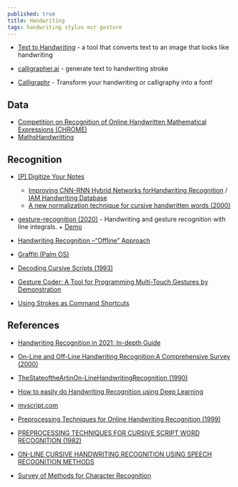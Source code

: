 ```yaml
---
published: true
title: Handwriting
tags: handwriting stylus ocr gesture
---
```


- [Text to Handwriting](https://saurabhdaware.github.io/text-to-handwriting/) - a tool that converts text to an image that looks like handwriting
- [calligrapher.ai](https://www.calligrapher.ai/) - generate text to handwriting stroke

- [Calligraphr](https://www.calligraphr.com/en/) - Transform your handwriting or calligraphy into a font!

## Data
- [Competition on Recognition of Online Handwritten Mathematical Expressions (CHROME)](https://www.isical.ac.in/~crohme/CROHME_data.html)
- [MathsHandwritting](https://github.com/WenHanGao/MathsHandwritting)

## Recognition
- [[P] Digitize Your Notes](https://www.reddit.com/r/MachineLearning/comments/kykhc1/p_digitize_your_notes/gjpvkiu/)
	- [Improving CNN-RNN Hybrid Networks forHandwriting Recognition](http://cdn.iiit.ac.in/cdn/cvit.iiit.ac.in/images/ConferencePapers/2018/improving-cnn-rnn.pdf) / [IAM Handwriting Database](https://fki.tic.heia-fr.ch/databases/iam-handwriting-database)
    - [A new normalization technique for cursive handwritten words (2000)](https://citeseerx.ist.psu.edu/viewdoc/download?doi=10.1.1.31.8075&rep=rep1&type=pdf)
    
- [gesture-recognition (2020)](https://github.com/justinmeiners/gesture-recognition) - Handwriting and gesture recognition with line integrals. + [Demo](https://justinmeiners.github.io/gesture-recognition/)
- [Handwriting Recognition –“Offline” Approach](https://cs.stanford.edu/people/adityaj/HandwritingRecognition.pdf)
- [Graffiti (Palm OS)](https://en.wikipedia.org/wiki/Graffiti_%28Palm_OS%29)

- [Decoding Cursive Scripts (1993)](https://papers.nips.cc/paper/1993/file/795c7a7a5ec6b460ec00c5841019b9e9-Paper.pdf)

- [Gesture Coder: A Tool for Programming Multi-Touch Gestures by Demonstration](https://www.google.com/search?hl=en&q=https%3A%2F%2Fstatic.googleusercontent.com%2Fmedia%2Fresearch.google.com%2Fen%2Fpubs%2Farchive%2F38088.pdf)
- [Using Strokes as Command Shortcuts](https://www.lri.fr/~appert/website/papers/StrokeShortcuts.pdf)

## References
- [Handwriting Recognition in 2021: In-depth Guide](https://research.aimultiple.com/handwriting-recognition/)
- [On-Line and Off-Line Handwriting Recognition:A Comprehensive Survey (2000)](https://citeseerx.ist.psu.edu/viewdoc/download?doi=10.1.1.696.905&rep=rep1&type=pdf)
- [TheStateoftheArtinOn-LineHandwritingRecognition (1990)](http://www.csis.pace.edu/~ctappert/dps/pdf/pen-tappert.pdf)

- [How to easily do Handwriting Recognition using Deep Learning](https://nanonets.com/blog/handwritten-character-recognition/)

- [myscript.com](https://www.myscript.com/)
- [Preprocessing Techniques for Online Handwriting Recognition (1999)](https://citeseerx.ist.psu.edu/viewdoc/download?doi=10.1.1.59.4416&rep=rep1&type=pdf)
- [PREPROCESSING TECHNIQUES FOR CURSIVE SCRIPT WORD RECOGNITION (1982)](https://deepblue.lib.umich.edu/bitstream/handle/2027.42/25418/0000867.pdf;sequence=1)
- [ON-LINE CURSIVE HANDWRITING RECOGNITION USING SPEECH RECOGNITION  METHODS](https://www.cc.gatech.edu/fac/Thad.Starner/p/032_10_face&handwriting/on-line-cursive-handwriting-recognition-ASSP94.pdf)

- [Survey of Methods for Character Recognition](https://www.ijeit.com/vol%201/Issue%205/IJEIT1412201205_36.pdf)
